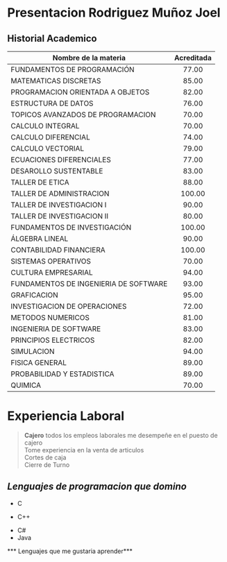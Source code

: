# Presentacion Rodriguez Muñoz Joel

## **Historial Academico**  

| Nombre de la materia | Acreditada |
| ----------- | :-----------: | 
| FUNDAMENTOS DE PROGRAMACIÓN | 77.00 |
| MATEMATICAS DISCRETAS |  85.00|
| PROGRAMACION ORIENTADA A OBJETOS | 82.00|
| ESTRUCTURA DE DATOS| 76.00 |
| TOPICOS AVANZADOS DE PROGRAMACION | 70.00|
| CALCULO INTEGRAL | 70.00|
| CALCULO DIFERENCIAL | 74.00|
| CALCULO VECTORIAL |  79.00|
| ECUACIONES DIFERENCIALES | 77.00 |
| DESAROLLO SUSTENTABLE| 83.00|
| TALLER DE ETICA| 88.00|
| TALLER DE ADMINISTRACION| 100.00|
| TALLER DE INVESTIGACION I| 90.00|
| TALLER DE INVESTIGACION II| 80.00|
| FUNDAMENTOS DE INVESTIGACIÓN |100.00|
| ÁLGEBRA LINEAL| 90.00|
| CONTABILIDAD FINANCIERA| 100.00|
| SISTEMAS OPERATIVOS |70.00|
| CULTURA EMPRESARIAL |94.00|
| FUNDAMENTOS DE INGENIERIA DE SOFTWARE |93.00|
| GRAFICACION |95.00|
| INVESTIGACION DE OPERACIONES| 72.00|
| METODOS NUMERICOS  |81.00|
| INGENIERIA DE SOFTWARE |83.00|
| PRINCIPIOS ELECTRICOS | 82.00|
| SIMULACION| 94.00	|
| FISICA GENERAL| 89.00|
| PROBABILIDAD Y ESTADISTICA| 89.00|
| QUIMICA| 70.00|

# Experiencia Laboral
 >**Cajero**   todos los empleos laborales me desempeñe en el puesto de cajero  
 >Tome experiencia en la venta de articulos  
 >Cortes de caja  
 >Cierre de Turno


## ***Lenguajes de programacion que domino***
+ C
* C++
- C#
- Java

*** Lenguajes que me gustaria aprender***


